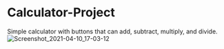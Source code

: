 # Calculator-Project

Simple calculator with buttons that can add, subtract, multiply, and divide.
![Screenshot_2021-04-10_17-03-12](https://user-images.githubusercontent.com/22136445/114284553-b61d4500-9a1e-11eb-94b4-1a7b78171e4d.png)
